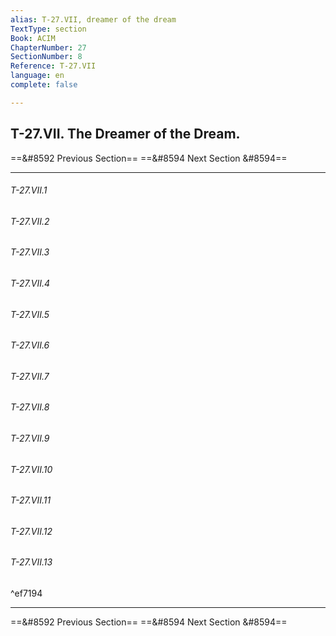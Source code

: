 ```yaml
---
alias: T-27.VII, dreamer of the dream
TextType: section
Book: ACIM
ChapterNumber: 27
SectionNumber: 8
Reference: T-27.VII
language: en
complete: false

---
```

## T-27.VII. The Dreamer of the Dream.

==&#8592 Previous Section== 
==&#8594 Next Section &#8594== 

***
###### T-27.VII.1

###### T-27.VII.2

###### T-27.VII.3

###### T-27.VII.4

###### T-27.VII.5

###### T-27.VII.6

###### T-27.VII.7

###### T-27.VII.8

###### T-27.VII.9

###### T-27.VII.10

###### T-27.VII.11

###### T-27.VII.12

###### T-27.VII.13

^ef7194


***

==&#8592 Previous Section== 
==&#8594 Next Section &#8594== 
